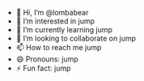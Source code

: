- 👋 Hi, I’m @lombabear
- 👀 I’m interested in jump
- 🌱 I’m currently learning jump
- 💞️ I’m looking to collaborate on jump
- 📫 How to reach me jump
- 😄 Pronouns: jump
- ⚡ Fun fact: jump

<!---
lombabear/lombabear is a ✨ special ✨ repository because its `README.md` (this file) appears on your GitHub profile.
You can click the Preview link to take a look at your changes.
--->
